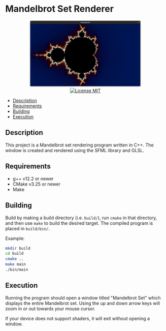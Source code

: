 # Mandelbrot Set Renderer

<p align="center">
    <img src="docs/images/Mandelbrot_set_window.png?raw=true" alt="The Mandelbrot Set drawn in a window." width="70%"/><br>
    <a href="LICENSE"><img src="https://img.shields.io/badge/License-MIT-yellow.svg" alt="License MIT"></a>
</p>

* [Description](#description)
* [Requirements](#requirements)
* [Building](#building)
* [Execution](#execution)

## Description

This project is a Mandelbrot set rendering program written in C++. The window is created and rendered using
the SFML library and GLSL.

## Requirements

* g++ v12.2 or newer
* CMake v3.25 or newer
* Make

## Building

Build by making a build directory (i.e. `build/`), run `cmake` in that directory, and then use `make` to build the desired target.
The compiled program is placed in `build/bin/`.

Example:

```bash
mkdir build
cd build
cmake ..
make main
./bin/main
```

## Execution

Running the program should open a window titled "Mandelbrot Set" which displays the entire Mandelbrot set.
Using the up and down arrow keys will zoom in or out towards your mouse cursor.

If your device does not support shaders, it will exit without opening a window.
